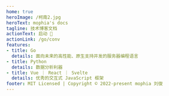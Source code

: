 ```yaml
---
home: true
heroImage: /柯南2.jpg
heroText: mophia's docs
tagline: 技术博客文档
actionText: 启动 🚀
actionLink: /go/conv
features:
- title: Go
  details: 面向未来的高性能、原生支持并发的服务器编程语言
- title: Python
  details: 数据分析利器
- title: Vue ｜ React ｜ Svelte
  details: 优秀的交互式 JavaScript 框架
footer: MIT Licensed | Copyright © 2022-present mophia 刘俊
---
```


